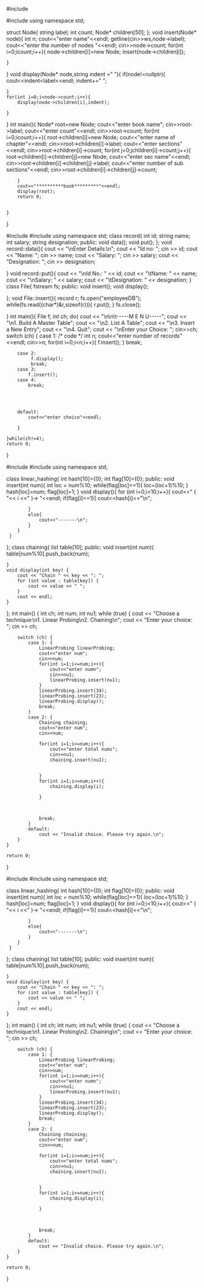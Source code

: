 #include<iostream>

#include<string>
using namespace std;

struct Node{
    string label;
    int count;
    Node* children[50];
};
void insert(Node* node){
    int n;
    cout<<"enter name"<<endl;
    getline(cin>>ws,node->label);
    cout<<"enter the number of nodes "<<endl;
    cin>>node->count;
    for(int i=0;i<node->count;i++){
        node->children[i]=new Node;
        insert(node->children[i]);


    }
}
void display(Node* node,string indent =" "){
    if(node!=nullptr){
        cout<<indent<<node->label<<endl;
        indent+="  ";

    }
    for(int i=0;i<node->count;i++){
        display(node->children[i],indent);

    }

}
int main(){
    Node* root=new Node;
    cout<<"enter book name";
    cin>>root->label;
    cout<<"enter count"<<endl;
    cin>>root->count;
    for(int i=0;i<root->count;i++){
        root->children[i]=new Node;
        cout<<"enter name of chapter"<<endl;
        cin>>root->children[i]->label;
        cout<<"enter sections"<<endl;
        cin>>root->children[i]->count;
        for(int j=0;j<root->children[i]->count;j++){
            root->children[i]->children[j]=new Node;
            cout<<"enter sec name"<<endl;
            cin>>root->children[i]->children[j]->label;
            cout<<"enter number of sub sections"<<endl;
            cin>>root->children[i]->children[j]->count;


        }
        cout<<"**********book*********"<<endl;
        display(root);
        return 0;
        

    }
}

















#include<iostream>
#include<fstream>
using namespace std;
class record{
    int id;
    string name;
    int salary;
    string designation;
    public:
    void data();
    void put();
};
void record::data(){
    cout << "\nEnter Details:\n";
    cout << "Id no: ";
    cin >> id;
    cout << "Name: ";
    cin >> name;
    cout << "Salary: ";
    cin >> salary;
    cout << "Designation: ";
    cin >> designation;
  
}
void record::put(){
    cout << "\nId No.: " << id;
    cout << "\tName: " << name;
    cout << "\nSalary: " << salary;
    cout << "\tDesignation: " << designation;
}
class File{
    fstream fs;
    public:
    void insert();
    void display();

};
void File::insert(){
    record r;
    fs.open("employeeDB");
    while(fs.read((char*)&r,sizeof(r))){
        r.put();
    }
    fs.close();


}
int main(){
    File f;
    int ch;
    do{
        cout << "\n\n\t-----M E N U-----";
        cout << "\n1. Build A Master Table";
        cout << "\n2. List A Table";
        cout << "\n3. Insert a New Entry";
        cout << "\n4. Quit";
        cout << "\nEnter your Choice: ";
        cin>>ch;
        switch (ch)
        {
        case 1:
            /* code */
            int n;
            cout<<"enter number of records"<<endl;
            cin>>n;
            for(int i=0;i<n;i++){
                f.insert();
            }
            break;

        case 2:
             f.display();
             break;
        case 3: 
            f.insert();
        case 4: 
            break;



        
        default:
            cout<<"enter choice"<<endl;

        }

    }while(ch!=4);
    return 0;
    
}













#include<iostream>
#include<list>
using namespace std;

class linear_hashing{
    int hash[10]={0};
    int flag[10]={0};
public:
     void insert(int num){
        int loc = num%10;
        while(flag[loc]==1){
            loc=(loc+1)%10;
        }
        hash[loc]=num;
        flag[loc]=1;
     }
     void display(){
        for (int i=0;i<10;i++){
            cout<<" ( "<< i <<" )->  "<<endl;
            if(flag[i]==1){
                cout<<hash[i]<<"\n";

            }
            else{
                cout<<"-------\n";
            }
        }
     }


};
class chaining{
    list<int> table[10];
    public:
    void insert(int num){
        table[num%10].push_back(num);


    }
    void display(int key) {
        cout << "Chain " << key << ": ";
        for (int value : table[key]) {
            cout << value << " ";
        }
        cout << endl;
    }

};
int main() {
    int ch;
    int num;
    int nu1;
    while (true) {
        cout << "Choose a technique:\n1. Linear Probing\n2. Chaining\n";
        cout << "Enter your choice: ";
        cin >> ch;

        switch (ch) {
            case 1: {
                LinearProbing linearProbing;
                cout<<"enter num";
                cin>>num;
                for(int i=1;i<=num;i++){
                    cout<<"enter numn";
                    cin>>nu1;
                    linearProbing.insert(nu1);
                }
                linearProbing.insert(34);
                linearProbing.insert(23);
                linearProbing.display();
                break;
            }
            case 2: {
                Chaining chaining;
                cout<<"enter num";
                cin>>num;
                
                for(int i=1;i<=num;i++){
                    cout<<"enter total nums";
                    cin>>nu1;
                    chaining.insert(nu1);
                    
              
                }
                for(int i=1;i<=num;i++){
                    chaining.display(i);
                    
                }
                
               
                
                break;
            }
            default:
                cout << "Invalid choice. Please try again.\n";
        }
    }

    return 0;
}









#include<iostream>
#include<list>
using namespace std;

class linear_hashing{
    int hash[10]={0};
    int flag[10]={0};
public:
     void insert(int num){
        int loc = num%10;
        while(flag[loc]==1){
            loc=(loc+1)%10;
        }
        hash[loc]=num;
        flag[loc]=1;
     }
     void display(){
        for (int i=0;i<10;i++){
            cout<<" ( "<< i <<" )->  "<<endl;
            if(flag[i]==1){
                cout<<hash[i]<<"\n";

            }
            else{
                cout<<"-------\n";
            }
        }
     }


};
class chaining{
    list<int> table[10];
    public:
    void insert(int num){
        table[num%10].push_back(num);


    }
    void display(int key) {
        cout << "Chain " << key << ": ";
        for (int value : table[key]) {
            cout << value << " ";
        }
        cout << endl;
    }

};
int main() {
    int ch;
    int num;
    int nu1;
    while (true) {
        cout << "Choose a technique:\n1. Linear Probing\n2. Chaining\n";
        cout << "Enter your choice: ";
        cin >> ch;

        switch (ch) {
            case 1: {
                LinearProbing linearProbing;
                cout<<"enter num";
                cin>>num;
                for(int i=1;i<=num;i++){
                    cout<<"enter numn";
                    cin>>nu1;
                    linearProbing.insert(nu1);
                }
                linearProbing.insert(34);
                linearProbing.insert(23);
                linearProbing.display();
                break;
            }
            case 2: {
                Chaining chaining;
                cout<<"enter num";
                cin>>num;
                
                for(int i=1;i<=num;i++){
                    cout<<"enter total nums";
                    cin>>nu1;
                    chaining.insert(nu1);
                    
              
                }
                for(int i=1;i<=num;i++){
                    chaining.display(i);
                    
                }
                
               
                
                break;
            }
            default:
                cout << "Invalid choice. Please try again.\n";
        }
    }

    return 0;
}

